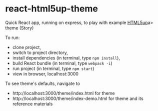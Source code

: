 # react-html5up-theme

<p>Quick React app, running on express, to play with example <a href="https://html5up.net/">HTML5up</a>a> theme (Story)</p>

<p>To run:</p>
<ul>
	<li>clone project,</li> 
	<li>switch to project directory,</li> 
	<li>install dependencies (in terminal, type <code>npm install</code>),</li> 
	<li>build React bundle (in terminal, type <code>webpack -i</code>)</li>
	<li>run project (in terminal, type <code>npm start</code>)</li> 
	<li>view in browser, localhost:3000</li> 
</ul>

<p>To see theme's defaults, navigate to </p>
<ul>
	<li>http://localhost:3000/theme/index.html for theme</li> 
	<li>http://localhost:3000/theme/index-demo.html for theme and its reference materials</li> 
</ul>
